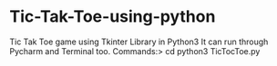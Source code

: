 # Tic-Tak-Toe-using-python
Tic Tak Toe game using Tkinter Library in Python3
It can run through Pycharm and Terminal too.
Commands:>
cd <Path of Tic-Tok-Toe.py>
python3 TicTocToe.py

